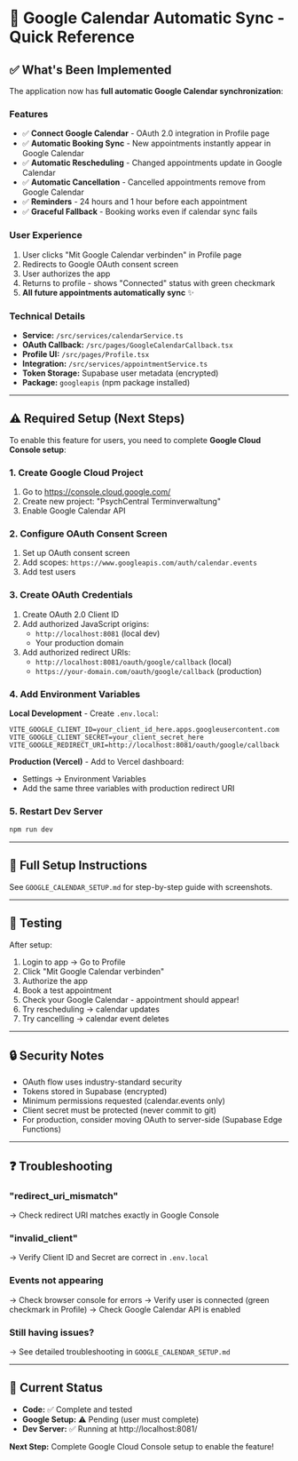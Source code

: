 # 📅 Google Calendar Automatic Sync - Quick Reference

## ✅ What's Been Implemented

The application now has **full automatic Google Calendar synchronization**:

### Features
- ✅ **Connect Google Calendar** - OAuth 2.0 integration in Profile page
- ✅ **Automatic Booking Sync** - New appointments instantly appear in Google Calendar
- ✅ **Automatic Rescheduling** - Changed appointments update in Google Calendar
- ✅ **Automatic Cancellation** - Cancelled appointments remove from Google Calendar
- ✅ **Reminders** - 24 hours and 1 hour before each appointment
- ✅ **Graceful Fallback** - Booking works even if calendar sync fails

### User Experience
1. User clicks "Mit Google Calendar verbinden" in Profile page
2. Redirects to Google OAuth consent screen
3. User authorizes the app
4. Returns to profile - shows "Connected" status with green checkmark
5. **All future appointments automatically sync** ✨

### Technical Details
- **Service:** `/src/services/calendarService.ts`
- **OAuth Callback:** `/src/pages/GoogleCalendarCallback.tsx`
- **Profile UI:** `/src/pages/Profile.tsx`
- **Integration:** `/src/services/appointmentService.ts`
- **Token Storage:** Supabase user metadata (encrypted)
- **Package:** `googleapis` (npm package installed)

---

## ⚠️ Required Setup (Next Steps)

To enable this feature for users, you need to complete **Google Cloud Console setup**:

### 1. Create Google Cloud Project
1. Go to https://console.cloud.google.com/
2. Create new project: "PsychCentral Terminverwaltung"
3. Enable Google Calendar API

### 2. Configure OAuth Consent Screen
1. Set up OAuth consent screen
2. Add scopes: `https://www.googleapis.com/auth/calendar.events`
3. Add test users

### 3. Create OAuth Credentials
1. Create OAuth 2.0 Client ID
2. Add authorized JavaScript origins:
   - `http://localhost:8081` (local dev)
   - Your production domain
3. Add authorized redirect URIs:
   - `http://localhost:8081/oauth/google/callback` (local)
   - `https://your-domain.com/oauth/google/callback` (production)

### 4. Add Environment Variables

**Local Development** - Create `.env.local`:
```env
VITE_GOOGLE_CLIENT_ID=your_client_id_here.apps.googleusercontent.com
VITE_GOOGLE_CLIENT_SECRET=your_client_secret_here
VITE_GOOGLE_REDIRECT_URI=http://localhost:8081/oauth/google/callback
```

**Production (Vercel)** - Add to Vercel dashboard:
- Settings → Environment Variables
- Add the same three variables with production redirect URI

### 5. Restart Dev Server
```bash
npm run dev
```

---

## 📖 Full Setup Instructions

See `GOOGLE_CALENDAR_SETUP.md` for step-by-step guide with screenshots.

---

## 🧪 Testing

After setup:
1. Login to app → Go to Profile
2. Click "Mit Google Calendar verbinden"
3. Authorize the app
4. Book a test appointment
5. Check your Google Calendar - appointment should appear!
6. Try rescheduling → calendar updates
7. Try cancelling → calendar event deletes

---

## 🔒 Security Notes

- OAuth flow uses industry-standard security
- Tokens stored in Supabase (encrypted)
- Minimum permissions requested (calendar.events only)
- Client secret must be protected (never commit to git)
- For production, consider moving OAuth to server-side (Supabase Edge Functions)

---

## ❓ Troubleshooting

### "redirect_uri_mismatch"
→ Check redirect URI matches exactly in Google Console

### "invalid_client"
→ Verify Client ID and Secret are correct in `.env.local`

### Events not appearing
→ Check browser console for errors
→ Verify user is connected (green checkmark in Profile)
→ Check Google Calendar API is enabled

### Still having issues?
→ See detailed troubleshooting in `GOOGLE_CALENDAR_SETUP.md`

---

## 🚀 Current Status

- **Code:** ✅ Complete and tested
- **Google Setup:** ⚠️ Pending (user must complete)
- **Dev Server:** ✅ Running at http://localhost:8081/

**Next Step:** Complete Google Cloud Console setup to enable the feature!

